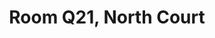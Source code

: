 ---
basin: 'No'
cudn: true
floor: Third
grade: 5
images:
- /room_database/images/noc/q21_1.jpg
- /room_database/images/noc/q21_2.jpg
living_room: 'No'
location: North Court
name: Q21
network: Wired and Wireless
title: Room Q21, North Court
---